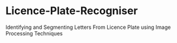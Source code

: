# Licence-Plate-Recogniser
Identifying and Segmenting Letters From Licence Plate using Image Processing Techniques
